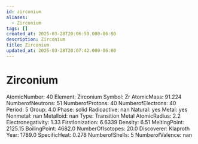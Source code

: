 ```yaml
---
id: zirconium
aliases:
  - Zirconium
tags: []
created_at: 2025-03-28T20:06:50.000-06:00
description: Zirconium
title: Zirconium
updated_at: 2025-03-28T20:07:42.000-06:00
---
```


# Zirconium
AtomicNumber: 40
Element: Zirconium
Symbol: Zr
AtomicMass: 91.224
NumberofNeutrons: 51
NumberofProtons: 40
NumberofElectrons: 40
Period: 5
Group: 4.0
Phase: solid
Radioactive: nan
Natural: yes
Metal: yes
Nonmetal: nan
Metalloid: nan
Type: Transition Metal
AtomicRadius: 2.2
Electronegativity: 1.33
FirstIonization: 6.6339
Density: 6.51
MeltingPoint: 2125.15
BoilingPoint: 4682.0
NumberOfIsotopes: 20.0
Discoverer: Klaproth
Year: 1789.0
SpecificHeat: 0.278
NumberofShells: 5
NumberofValence: nan
